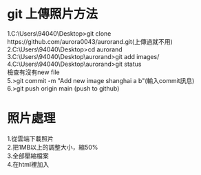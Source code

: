 <h1>git 上傳照片方法</h1>
<p>
  1.C:\Users\94040\Desktop>git clone https://github.com/aurora0043/aurorand.git(上傳過就不用)  <br>
  2.C:\Users\94040\Desktop>cd aurorand <br>
  3.C:\Users\94040\Desktop\aurorand>git add images/ <br>
  4.C:\Users\94040\Desktop\aurorand>git status  <br>
    檢查有沒有new file <br>
  5.>git commit -m "Add new image shanghai a b"(輸入commit訊息) <br>
  6.>git push origin main (push to github) <br>
</p>

<h1>照片處理</h1>

<P>
  1.從雲端下載照片<br>
  2.把1MB以上的調整大小，縮50%<br>
  3.全部壓縮檔案<br>
  4.在html裡加入
</P>


